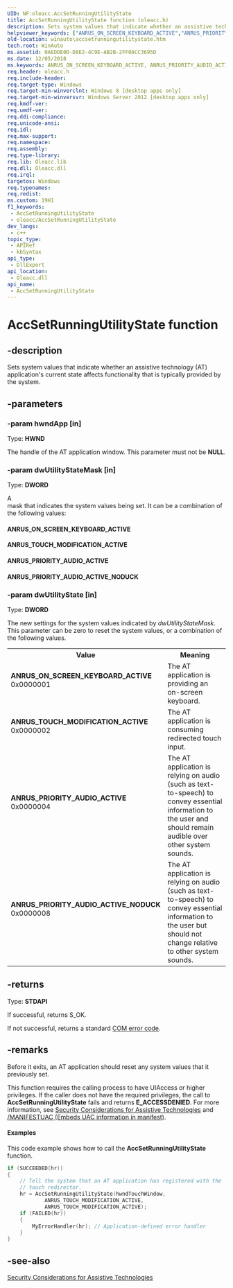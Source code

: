 ```yaml
---
UID: NF:oleacc.AccSetRunningUtilityState
title: AccSetRunningUtilityState function (oleacc.h)
description: Sets system values that indicate whether an assistive technology (AT) application's current state affects functionality that is typically provided by the system.
helpviewer_keywords: ["ANRUS_ON_SCREEN_KEYBOARD_ACTIVE","ANRUS_PRIORITY_AUDIO_ACTIVE","ANRUS_PRIORITY_AUDIO_ACTIVE_NODUCK","ANRUS_TOUCH_MODIFICATION_ACTIVE","AccSetRunningUtilityState","AccSetRunningUtilityState function [Windows Accessibility]","oleacc/AccSetRunningUtilityState","winauto.accsetrunningutilitystate"]
old-location: winauto\accsetrunningutilitystate.htm
tech.root: WinAuto
ms.assetid: 0AEDDE0D-D8E2-4C9E-AB2B-2FF0ACC3695D
ms.date: 12/05/2018
ms.keywords: ANRUS_ON_SCREEN_KEYBOARD_ACTIVE, ANRUS_PRIORITY_AUDIO_ACTIVE, ANRUS_PRIORITY_AUDIO_ACTIVE_NODUCK, ANRUS_TOUCH_MODIFICATION_ACTIVE, AccSetRunningUtilityState, AccSetRunningUtilityState function [Windows Accessibility], oleacc/AccSetRunningUtilityState, winauto.accsetrunningutilitystate
req.header: oleacc.h
req.include-header: 
req.target-type: Windows
req.target-min-winverclnt: Windows 8 [desktop apps only]
req.target-min-winversvr: Windows Server 2012 [desktop apps only]
req.kmdf-ver: 
req.umdf-ver: 
req.ddi-compliance: 
req.unicode-ansi: 
req.idl: 
req.max-support: 
req.namespace: 
req.assembly: 
req.type-library: 
req.lib: Oleacc.lib
req.dll: Oleacc.dll
req.irql: 
targetos: Windows
req.typenames: 
req.redist: 
ms.custom: 19H1
f1_keywords:
 - AccSetRunningUtilityState
 - oleacc/AccSetRunningUtilityState
dev_langs:
 - c++
topic_type:
 - APIRef
 - kbSyntax
api_type:
 - DllExport
api_location:
 - Oleacc.dll
api_name:
 - AccSetRunningUtilityState
---
```


# AccSetRunningUtilityState function


## -description

Sets system values that indicate whether an assistive technology (AT) application's current state  affects  functionality that is typically provided by the system.

## -parameters

### -param hwndApp [in]

Type: <b>HWND</b>

The handle of the AT application window. This parameter must not be <b>NULL</b>.

### -param dwUtilityStateMask [in]

Type: <b>DWORD</b>


A  
mask that indicates the system values being set. It can be a combination of the following values:



<a id="ANRUS_ON_SCREEN_KEYBOARD_ACTIVE"></a>
<a id="anrus_on_screen_keyboard_active"></a>


#### ANRUS_ON_SCREEN_KEYBOARD_ACTIVE

<a id="ANRUS_TOUCH_MODIFICATION_ACTIVE"></a>
<a id="anrus_touch_modification_active"></a>


#### ANRUS_TOUCH_MODIFICATION_ACTIVE

<a id="ANRUS_PRIORITY_AUDIO_ACTIVE"></a>
<a id="anrus_priority_audio_active"></a>


#### ANRUS_PRIORITY_AUDIO_ACTIVE

<a id="ANRUS_PRIORITY_AUDIO_ACTIVE_NODUCK"></a>
<a id="anrus_priority_audio_active_noduck"></a>


#### ANRUS_PRIORITY_AUDIO_ACTIVE_NODUCK

### -param dwUtilityState [in]

Type: <b>DWORD</b>


The new settings for the system values indicated by <i>dwUtilityStateMask</i>. This parameter can be zero to reset the system values, or a combination of the following values.



<table>
<tr>
<th>Value</th>
<th>Meaning</th>
</tr>
<tr>
<td width="40%"><a id="ANRUS_ON_SCREEN_KEYBOARD_ACTIVE"></a><a id="anrus_on_screen_keyboard_active"></a><dl>
<dt><b>ANRUS_ON_SCREEN_KEYBOARD_ACTIVE</b></dt>
<dt>0x0000001</dt>
</dl>
</td>
<td width="60%">
The AT application is providing an on-screen keyboard.

</td>
</tr>
<tr>
<td width="40%"><a id="ANRUS_TOUCH_MODIFICATION_ACTIVE"></a><a id="anrus_touch_modification_active"></a><dl>
<dt><b>ANRUS_TOUCH_MODIFICATION_ACTIVE</b></dt>
<dt>0x0000002</dt>
</dl>
</td>
<td width="60%">
The AT application is consuming redirected touch input. 

</td>
</tr>
<tr>
<td width="40%"><a id="ANRUS_PRIORITY_AUDIO_ACTIVE"></a><a id="anrus_priority_audio_active"></a><dl>
<dt><b>ANRUS_PRIORITY_AUDIO_ACTIVE</b></dt>
<dt>0x0000004</dt>
</dl>
</td>
<td width="60%">
The AT application is relying on audio (such as text-to-speech) to convey essential information to the user and should remain audible over other system sounds.

</td>
</tr>
<tr>
<td width="40%"><a id="ANRUS_PRIORITY_AUDIO_ACTIVE_NODUCK"></a><a id="anrus_priority_audio_active_noduck"></a><dl>
<dt><b>ANRUS_PRIORITY_AUDIO_ACTIVE_NODUCK</b></dt>
<dt>0x0000008</dt>
</dl>
</td>
<td width="60%">
The AT application is relying on audio (such as text-to-speech) to convey essential information to the user but should not change relative to other system sounds.

</td>
</tr>
</table>

## -returns

Type: <b>STDAPI</b>

If successful, returns S_OK.

If not successful, returns a standard <a href="https://docs.microsoft.com/windows/desktop/WinAuto/return-values">COM error code</a>.

## -remarks

Before it exits, an AT application should reset any system values that it previously set. 

This function requires the calling process to have UIAccess or higher privileges.  If the caller does not have the required privileges, the call to <b>AccSetRunningUtilityState</b> fails and returns <b>E_ACCESSDENIED</b>. For more information, see <a href="https://docs.microsoft.com/windows/desktop/WinAuto/uiauto-securityoverview">Security Considerations for Assistive Technologies</a> and <a href="https://msdn.microsoft.com/library/bb384691.aspx">/MANIFESTUAC (Embeds UAC information in manifest)</a>.


#### Examples

This code example shows how to call the <b>AccSetRunningUtilityState</b> function.


```cpp
if (SUCCEEDED(hr))
{
    // Tell the system that an AT application has registered with the 
    // touch redirector.
    hr = AccSetRunningUtilityState(hwndTouchWindow, 
            ANRUS_TOUCH_MODIFICATION_ACTIVE, 
            ANRUS_TOUCH_MODIFICATION_ACTIVE);
    if (FAILED(hr))
    {
        MyErrorHandler(hr); // Application-defined error handler
    }
}

```

## -see-also

<a href="https://docs.microsoft.com/windows/desktop/WinAuto/uiauto-securityoverview">Security Considerations for Assistive Technologies</a>

